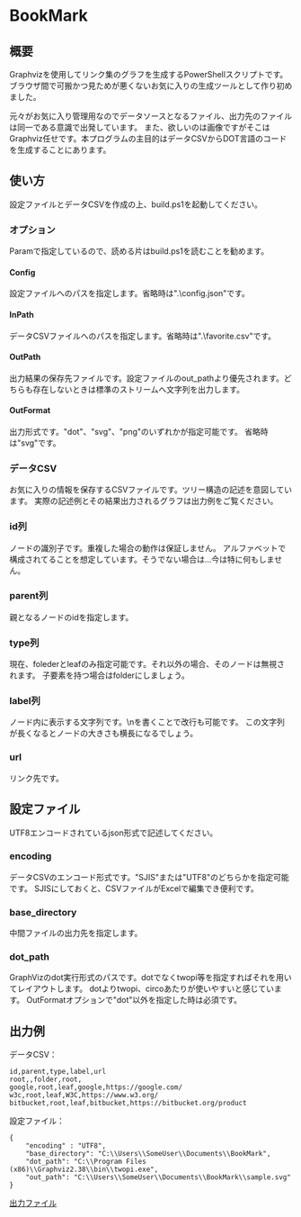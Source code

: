 # BookMark

## 概要

Graphvizを使用してリンク集のグラフを生成するPowerShellスクリプトです。
ブラウザ間で可搬かつ見ためが悪くないお気に入りの生成ツールとして作り初めました。

元々がお気に入り管理用なのでデータソースとなるファイル、出力先のファイルは同一である意識で出発しています。
また、欲しいのは画像ですがそこはGraphviz任せです。本プログラムの主目的はデータCSVからDOT言語のコードを生成することにあります。

## 使い方

設定ファイルとデータCSVを作成の上、build.ps1を起動してください。

### オプション

Paramで指定しているので、読める片はbuild.ps1を読むことを勧めます。

#### Config

設定ファイルへのパスを指定します。省略時は".\config.json"です。

#### InPath

データCSVファイルへのパスを指定します。省略時は".\favorite.csv"です。

#### OutPath

出力結果の保存先ファイルです。設定ファイルのout_pathより優先されます。どちらも存在しないときは標準のストリームへ文字列を出力します。

#### OutFormat

出力形式です。"dot"、"svg"、"png"のいずれかが指定可能です。
省略時は"svg"です。

### データCSV

お気に入りの情報を保存するCSVファイルです。ツリー構造の記述を意図しています。
実際の記述例とその結果出力されるグラフは出力例をご覧ください。

### id列

ノードの識別子です。重複した場合の動作は保証しません。
アルファベットで構成されてることを想定しています。そうでない場合は…今は特に何もしません。

### parent列

親となるノードのidを指定します。

### type列

現在、folederとleafのみ指定可能です。それ以外の場合、そのノードは無視されます。
子要素を持つ場合はfolderにしましょう。

### label列

ノード内に表示する文字列です。\\nを書くことで改行も可能です。
この文字列が長くなるとノードの大きさも横長になるでしょう。

### url

リンク先です。

## 設定ファイル

UTF8エンコードされているjson形式で記述してください。

### encoding

データCSVのエンコード形式です。"SJIS"または"UTF8"のどちらかを指定可能です。
SJISにしておくと、CSVファイルがExcelで編集でき便利です。

### base_directory

中間ファイルの出力先を指定します。

### dot_path

GraphVizのdot実行形式のパスです。dotでなくtwopi等を指定すればそれを用いてレイアウトします。
dotよりtwopi、circoあたりが使いやすいと感じています。
OutFormatオプションで"dot"以外を指定した時は必須です。

## 出力例

データCSV：

```
id,parent,type,label,url
root,,folder,root,
google,root,leaf,google,https://google.com/
w3c,root,leaf,W3C,https://www.w3.org/
bitbucket,root,leaf,bitbucket,https://bitbucket.org/product
```


設定ファイル：
```
{
    "encoding" : "UTF8",
    "base_directory": "C:\\Users\\SomeUser\\Documents\\BookMark",
    "dot_path": "C:\\Program Files (x86)\\Graphviz2.38\\bin\\twopi.exe",
    "out_path": "C:\\Users\\SomeUser\\Documents\\BookMark\\sample.svg"
}
```

[出力ファイル](sample.svg)

